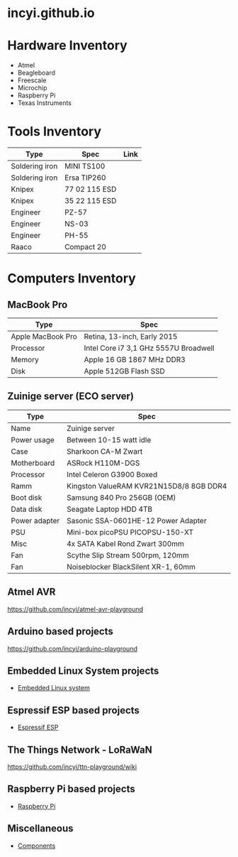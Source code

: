 # incyi.github.io

# Hardware Inventory

- Atmel
- Beagleboard
- Freescale
- Microchip
- Raspberry Pi
- Texas Instruments

# Tools Inventory

Type | Spec | Link
--- | --- | ---
Soldering iron | MINI TS100 |
Soldering iron | Ersa TIP260 |
Knipex | 77 02 115 ESD |
Knipex | 35 22 115 ESD |
Engineer | PZ-57 |
Engineer | NS-03 |
Engineer | PH-55 |
Raaco | Compact 20 | 

# Computers Inventory

## MacBook Pro

Type | Spec
--- | ---
Apple MacBook Pro | Retina, 13-inch, Early 2015
Processor | Intel Core i7 3,1 GHz 5557U Broadwell
Memory | Apple 16 GB 1867 MHz DDR3
Disk | Apple 512GB Flash SSD

## Zuinige server (ECO server)

Type | Spec
--- | ---
Name | Zuinige server
Power usage | Between 10-15 watt idle
Case | Sharkoon CA-M Zwart
Motherboard | ASRock H110M-DGS
Processor | Intel Celeron G3900 Boxed
Ramm | Kingston ValueRAM KVR21N15D8/8 8GB DDR4
Boot disk | Samsung 840 Pro 256GB (OEM)
Data disk | Seagate Laptop HDD 4TB
Power adapter | Sasonic SSA-0601HE-12 Power Adapter
PSU | Mini-box picoPSU PICOPSU-150-XT
Misc | 4x SATA Kabel Rond Zwart 300mm
Fan | Scythe Slip Stream 500rpm, 120mm
Fan | Noiseblocker BlackSilent XR-1, 60mm

## Atmel AVR

https://github.com/incyi/atmel-avr-playground

## Arduino based projects

https://github.com/incyi/arduino-playground

## Embedded Linux System projects

* [Embedded Linux system](https://github.com/incyi/Embedded-Linux-System)

## Espressif ESP based projects

* [Espressif ESP](https://github.com/incyi/esp-playground)

## The Things Network - LoRaWaN

https://github.com/incyi/ttn-playground/wiki

## Raspberry Pi based projects

* [Raspberry Pi](https://github.com/incyi/rpi-playground)

## Miscellaneous

* [Components](https://github.com/incyi/components-lib)
